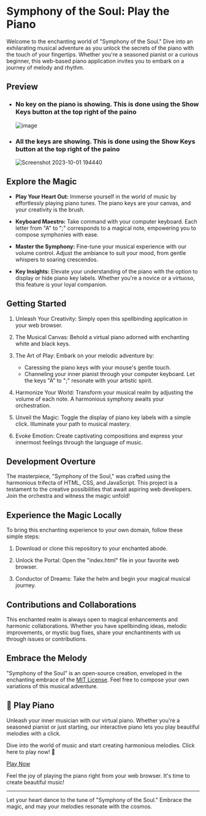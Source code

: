 # Symphony of the Soul: Play the Piano

Welcome to the enchanting world of "Symphony of the Soul." Dive into an exhilarating musical adventure as you unlock the secrets of the piano with the touch of your fingertips. Whether you're a seasoned pianist or a curious beginner, this web-based piano application invites you to embark on a journey of melody and rhythm.

## Preview 
- ### No key on the piano is showing. This is done using the Show Keys button at the top right of the paino
  ![image](https://github.com/YawBoah/Let-s-play-the-piano/assets/126890146/a8b21de9-9463-4003-9fa6-5e5cd37e224d)

- ### All the keys are showing. This is done using the Show Keys button at the top right of the paino
  ![Screenshot 2023-10-01 194440](https://github.com/YawBoah/Let-s-play-the-piano/assets/126890146/33a96e30-9802-4868-9fb9-f0d66ba31a41)

## Explore the Magic

- **Play Your Heart Out:** Immerse yourself in the world of music by effortlessly playing piano tunes. The piano keys are your canvas, and your creativity is the brush.

- **Keyboard Maestro:** Take command with your computer keyboard. Each letter from "A" to ";" corresponds to a magical note, empowering you to compose symphonies with ease.

- **Master the Symphony:** Fine-tune your musical experience with our volume control. Adjust the ambiance to suit your mood, from gentle whispers to soaring crescendos.

- **Key Insights:** Elevate your understanding of the piano with the option to display or hide piano key labels. Whether you're a novice or a virtuoso, this feature is your loyal companion.

## Getting Started

1. Unleash Your Creativity: Simply open this spellbinding application in your web browser.

2. The Musical Canvas: Behold a virtual piano adorned with enchanting white and black keys.

3. The Art of Play: Embark on your melodic adventure by:
   - Caressing the piano keys with your mouse's gentle touch.
   - Channeling your inner pianist through your computer keyboard. Let the keys "A" to ";" resonate with your artistic spirit.

4. Harmonize Your World: Transform your musical realm by adjusting the volume of each note. A harmonious symphony awaits your orchestration.

5. Unveil the Magic: Toggle the display of piano key labels with a simple click. Illuminate your path to musical mastery.

6. Evoke Emotion: Create captivating compositions and express your innermost feelings through the language of music.

## Development Overture

The masterpiece, "Symphony of the Soul," was crafted using the harmonious trifecta of HTML, CSS, and JavaScript. This project is a testament to the creative possibilities that await aspiring web developers. Join the orchestra and witness the magic unfold!

## Experience the Magic Locally

To bring this enchanting experience to your own domain, follow these simple steps:

1. Download or clone this repository to your enchanted abode.

2. Unlock the Portal: Open the "index.html" file in your favorite web browser.

3. Conductor of Dreams: Take the helm and begin your magical musical journey.

## Contributions and Collaborations

This enchanted realm is always open to magical enhancements and harmonic collaborations. Whether you have spellbinding ideas, melodic improvements, or mystic bug fixes, share your enchantments with us through issues or contributions.

## Embrace the Melody

"Symphony of the Soul" is an open-source creation, enveloped in the enchanting embrace of the [MIT License](LICENSE). Feel free to compose your own variations of this musical adventure.

## 🎹 Play Piano

Unleash your inner musician with our virtual piano. Whether you're a seasoned pianist or just starting, our interactive piano lets you play beautiful melodies with a click. 

Dive into the world of music and start creating harmonious melodies. Click here to play now! 🎹

[Play Now](https://yawboah.github.io/Let-s-play-the-piano/)

Feel the joy of playing the piano right from your web browser. It's time to create beautiful music!


---

Let your heart dance to the tune of "Symphony of the Soul." Embrace the magic, and may your melodies resonate with the cosmos.
